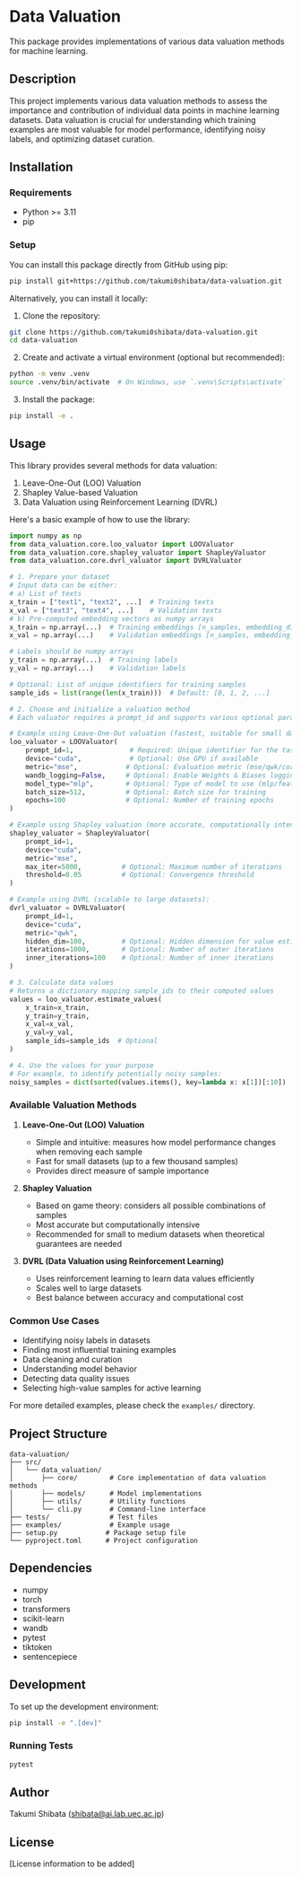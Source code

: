 # Data Valuation

This package provides implementations of various data valuation methods for machine learning.

## Description

This project implements various data valuation methods to assess the importance and contribution of individual data points in machine learning datasets. Data valuation is crucial for understanding which training examples are most valuable for model performance, identifying noisy labels, and optimizing dataset curation.

## Installation

### Requirements

- Python >= 3.11
- pip

### Setup

You can install this package directly from GitHub using pip:

```bash
pip install git+https://github.com/takumi0shibata/data-valuation.git
```

Alternatively, you can install it locally:

1. Clone the repository:
```bash
git clone https://github.com/takumi0shibata/data-valuation.git
cd data-valuation
```

2. Create and activate a virtual environment (optional but recommended):
```bash
python -m venv .venv
source .venv/bin/activate  # On Windows, use `.venv\Scripts\activate`
```

3. Install the package:
```bash
pip install -e .
```

## Usage

This library provides several methods for data valuation:

1. Leave-One-Out (LOO) Valuation
2. Shapley Value-based Valuation
3. Data Valuation using Reinforcement Learning (DVRL)

Here's a basic example of how to use the library:

```python
import numpy as np
from data_valuation.core.loo_valuator import LOOValuator
from data_valuation.core.shapley_valuator import ShapleyValuator
from data_valuation.core.dvrl_valuator import DVRLValuator

# 1. Prepare your dataset
# Input data can be either:
# a) List of texts
x_train = ["text1", "text2", ...]  # Training texts
x_val = ["text3", "text4", ...]    # Validation texts
# b) Pre-computed embedding vectors as numpy arrays
x_train = np.array(...)  # Training embeddings [n_samples, embedding_dim]
x_val = np.array(...)    # Validation embeddings [n_samples, embedding_dim]

# Labels should be numpy arrays
y_train = np.array(...)  # Training labels
y_val = np.array(...)    # Validation labels

# Optional: List of unique identifiers for training samples
sample_ids = list(range(len(x_train)))  # Default: [0, 1, 2, ...]

# 2. Choose and initialize a valuation method
# Each valuator requires a prompt_id and supports various optional parameters

# Example using Leave-One-Out valuation (fastest, suitable for small datasets):
loo_valuator = LOOValuator(
    prompt_id=1,              # Required: Unique identifier for the task
    device="cuda",            # Optional: Use GPU if available
    metric="mse",            # Optional: Evaluation metric (mse/qwk/corr)
    wandb_logging=False,     # Optional: Enable Weights & Biases logging
    model_type="mlp",        # Optional: Type of model to use (mlp/features)
    batch_size=512,          # Optional: Batch size for training
    epochs=100               # Optional: Number of training epochs
)

# Example using Shapley valuation (more accurate, computationally intensive):
shapley_valuator = ShapleyValuator(
    prompt_id=1,
    device="cuda",
    metric="mse",
    max_iter=5000,          # Optional: Maximum number of iterations
    threshold=0.05          # Optional: Convergence threshold
)

# Example using DVRL (scalable to large datasets):
dvrl_valuator = DVRLValuator(
    prompt_id=1,
    device="cuda",
    metric="qwk",
    hidden_dim=100,         # Optional: Hidden dimension for value estimator
    iterations=1000,        # Optional: Number of outer iterations
    inner_iterations=100    # Optional: Number of inner iterations
)

# 3. Calculate data values
# Returns a dictionary mapping sample_ids to their computed values
values = loo_valuator.estimate_values(
    x_train=x_train,
    y_train=y_train,
    x_val=x_val,
    y_val=y_val,
    sample_ids=sample_ids  # Optional
)

# 4. Use the values for your purpose
# For example, to identify potentially noisy samples:
noisy_samples = dict(sorted(values.items(), key=lambda x: x[1])[:10])  # 10 lowest value samples
```

### Available Valuation Methods

1. **Leave-One-Out (LOO) Valuation**
   - Simple and intuitive: measures how model performance changes when removing each sample
   - Fast for small datasets (up to a few thousand samples)
   - Provides direct measure of sample importance

2. **Shapley Valuation**
   - Based on game theory: considers all possible combinations of samples
   - Most accurate but computationally intensive
   - Recommended for small to medium datasets when theoretical guarantees are needed

3. **DVRL (Data Valuation using Reinforcement Learning)**
   - Uses reinforcement learning to learn data values efficiently
   - Scales well to large datasets
   - Best balance between accuracy and computational cost

### Common Use Cases

- Identifying noisy labels in datasets
- Finding most influential training examples
- Data cleaning and curation
- Understanding model behavior
- Detecting data quality issues
- Selecting high-value samples for active learning

For more detailed examples, please check the `examples/` directory.

## Project Structure

```
data-valuation/
├── src/
│   └── data_valuation/
│       ├── core/        # Core implementation of data valuation methods
│       ├── models/      # Model implementations
│       ├── utils/       # Utility functions
│       └── cli.py       # Command-line interface
├── tests/               # Test files
├── examples/            # Example usage
├── setup.py            # Package setup file
└── pyproject.toml      # Project configuration
```

## Dependencies

- numpy
- torch
- transformers
- scikit-learn
- wandb
- pytest
- tiktoken
- sentencepiece

## Development

To set up the development environment:

```bash
pip install -e ".[dev]"
```

### Running Tests

```bash
pytest
```

## Author

Takumi Shibata (shibata@ai.lab.uec.ac.jp)

## License

[License information to be added]
